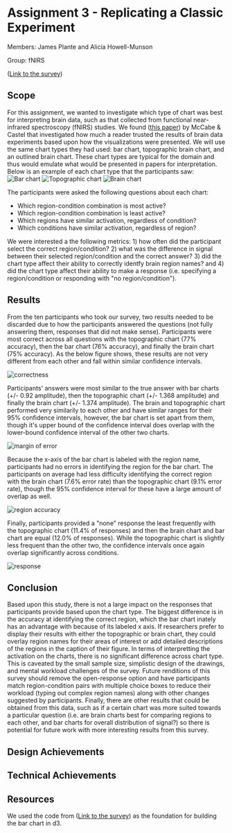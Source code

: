 Assignment 3 - Replicating a Classic Experiment  
===
Members: James Plante and Alicia Howell-Munson

Group: fNIRS

([Link to the survey](http://66.175.208.236:5000/))

## Scope
For this assignment, we wanted to investigate which type of chart was best for interpreting brain data, such as that collected from functional near-infrared spectroscopy (fNIRS) studies. We found ([this paper](https://www.sciencedirect.com/science/article/pii/S0010027707002053?casa_token=a_abt9TJ1CEAAAAA:M-2qbKQcLnV26FrTPTFUMCSMnQci638uNQdnM93zlVpePp3G2ajHLRf4L5tYsxFOyMm-c6VW)) by McCabe & Castel that investigated how much a reader trusted the results of brain data experiments based upon how the visualizations were presented. We will use the same chart types they had used: bar chart, topographic brain chart, and an outlined brain chart. These chart types are typical for the domain and thus would emulate what would be presented in papers for interpretation. Below is an example of each chart type that the participants saw:
![Bar chart](https://github.com/jwplante/a3-experiment/tree/main/img/bar.PNG "Example of the bar chart")
![Topographic chart](https://github.com/jwplante/a3-experiment/tree/main/img/topo.PNG "Example of the topographic brain chart")
![Brain chart](https://github.com/jwplante/a3-experiment/tree/main/img/brain.PNG "Example of the outlined brain chart")

The participants were asked the following questions about each chart:
* Which region-condition combination is most active?
* Which region-condition combination is least active?
* Which regions have similar activation, regardless of condition?
* Which conditions have similar activation, regardless of region?

We were interested a the following metrics: 1) how often did the participant select the correct region/condition? 2) what was the difference in signal between their selected region/condition and the correct answer? 3) did the chart type affect their ability to correctly identfy brain region names? and 4) did the chart type affect their ability to make a response (i.e. specifying a region/condition or responding with "no region/condition"). 

## Results

From the ten participants who took our survey, two results needed to be discarded due to how the participants answered the questions (not fully answering them, responses that did not make sense). Participants were most correct across all questions with the topographic chart (77% accuracy), then the bar chart (76% accuracy), and finally the brain chart (75% accuracy). As the below figure shows, these results are not very different from each other and fall within similar confidence intervals.

![correctness](https://github.com/jwplante/a3-experiment/tree/main/img/correctness.png "Correctness based on chart type with 95% confidence intervals")

Participants' answers were most similar to the true answer with bar charts (+/- 0.92 amplitude), then the topographic chart (+/- 1.368 amplitude) and finally the brain chart (+/- 1.374 amplitude). The brain and topographic chart performed very similarily to each other and have similar ranges for their 95% confidence intervals, however, the bar chart is set apart from them, though it's upper bound of the confidence interval does overlap with the lower-bound confidence interval of the other two charts.

![margin of error](https://github.com/jwplante/a3-experiment/tree/main/img/diff.png "Margin of error based on chart type with 95% confidence intervals")

Because the x-axis of the bar chart is labeled with the region name, participants had no errors in identifying the region for the bar chart. The participants on average had less difficulty identifying the correct region with the brain chart (7.6% error rate) than the topographic chart (9.1% error rate), though the 95% confidence interval for these have a large amount of overlap as well.

![region accuracy](https://github.com/jwplante/a3-experiment/tree/main/img/diff_reg.png "Region accuracy based on chart type with 95% confidence intervals")

Finally, participants provided a "none" response the least frequently with the topographic chart (11.4% of responses) and then the brain chart and bar chart are equal (12.0% of responses). While the topographic chart is slightly less frequent than the other two, the confidence intervals once again overlap significantly across conditions. 

![response](https://github.com/jwplante/a3-experiment/tree/main/img/response.png "Frequency of none responses based on chart type with 95% confidence intervals")

## Conclusion

Based upon this study, there is not a large impact on the responses that participants provide based upon the chart type. The biggest difference is in the accuracy at identifying the correct region, which the bar chart inately has an advantage with because of its labeled x axis. If researchers prefer to display their results with either the topographic or brain chart, they could overlay region names for their areas of interest or add detailed descriptions of the regions in the caption of their figure. In terms of interpretting the activation on the charts, there is no significant difference across chart type. This is caveated by the small sample size, simplistic design of the drawings, and mental workload challenges of the survey. Future renditions of this survey should remove the open-response option and have participants match region-condition pairs with multiple choice boxes to reduce their workload (typing out complex region names) along with other changes suggested by participants. Finally, there are other results that could be obtained from this data, such as if a certain chart was more suited towards a particular question (i.e. are brain charts best for comparing regions to each other, and bar charts for overall distribution of signal?) so there is potential for future work with more interesting results from this survey. 

## Design Achievements

## Technical Achievements

## Resources
We used the code from ([Link to the survey](https://www.d3-graph-gallery.com/graph/barplot_button_data_simple.html)) as the foundation for building the bar chart in d3.
